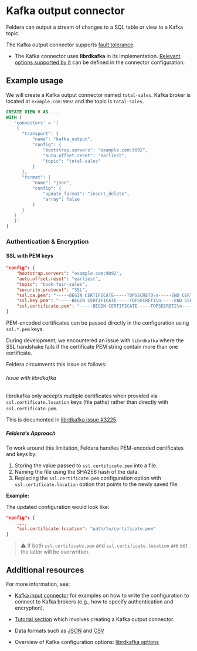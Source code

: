 # Kafka output connector

Feldera can output a stream of changes to a SQL table or view to a Kafka topic.

The Kafka output connector supports [fault
tolerance](..#fault-tolerance).

* The Kafka connector uses **librdkafka** in its implementation.
  [Relevant options supported by it](https://github.com/confluentinc/librdkafka/blob/master/CONFIGURATION.md)
  can be defined in the connector configuration.

## Example usage

We will create a Kafka output connector named `total-sales`.
Kafka broker is located at `example.com:9092` and the topic is `total-sales`.

```sql
CREATE VIEW V AS ...
WITH (
   'connectors' = '[
    {
      "transport": {
          "name": "kafka_output",
          "config": {
              "bootstrap.servers": "example.com:9092",
              "auto.offset.reset": "earliest",
              "topic": "total-sales"
          }
      },
      "format": {
          "name": "json",
          "config": {
              "update_format": "insert_delete",
              "array": false
          }
      }
   }
   ]'
)
```

### Authentication & Encryption

#### SSL with PEM keys

```json
"config": {
    "bootstrap.servers": "example.com:9092",
    "auto.offset.reset": "earliest",
    "topic": "book-fair-sales",
    "security.protocol": "SSL",
    "ssl.ca.pem": "-----BEGIN CERTIFICATE-----TOPSECRET0\n-----END CERTIFICATE-----\n",
    "ssl.key.pem": "-----BEGIN CERTIFICATE-----TOPSECRET1\n-----END CERTIFICATE-----\n",
    "ssl.certificate.pem": "-----BEGIN CERTIFICATE-----TOPSECRET2\n-----END CERTIFICATE-----\n",
}
```

PEM-encoded certificates can be passed directly in the configuration using
`ssl.*.pem` keys.

During development, we encountered an issue with `librdkafka` where the SSL
handshake fails if the certificate PEM string contain more than one certificate.

Feldera circumvents this issue as follows:

###### Issue with librdkafka

librdkafka only accepts multiple certificates when provided via
`ssl.certificate.location` keys (file paths) rather than directly
with `ssl.certificate.pem`.

This is documented in
[librdkafka issue #3225](https://github.com/confluentinc/librdkafka/issues/3225).

##### Feldera's Approach

To work around this limitation, Feldera handles PEM-encoded certificates and
keys by:

1. Storing the value passed to `ssl.certificate.pem` into a file.
2. Naming the file using the SHA256 hash of the data.
3. Replacing the `ssl.certificate.pem` configuration option with
   `ssl.certificate.location` option that points to the newly saved file.

**Example:**

The updated configuration would look like:

```json
"config": {
    ...,
    "ssl.certificate.location": "path/to/certificate.pem"
}
```

> :warning: If both `ssl.certificate.pem` and `ssl.certificate.location` are set
the latter will be overwritten.


## Additional resources

For more information, see:

* [Kafka input connector](/connectors/sources/kafka#how-to-write-connector-config)
  for examples on how to write the configuration to connect to Kafka brokers (e.g., how to
  specify authentication and encryption).

* [Tutorial section](/tutorials/basics/part3#step-2-configure-kafkaredpanda-connectors) which involves
  creating a Kafka output connector.

* Data formats such as [JSON](/formats/json) and
  [CSV](/formats/csv)

* Overview of Kafka configuration options:
  [librdkafka options](https://github.com/confluentinc/librdkafka/blob/master/CONFIGURATION.md)
